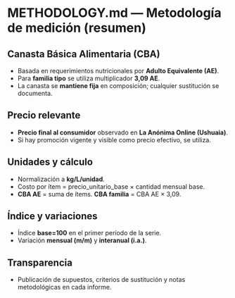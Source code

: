 
# METHODOLOGY.md — Metodología de medición (resumen)

## Canasta Básica Alimentaria (CBA)
- Basada en requerimientos nutricionales por **Adulto Equivalente (AE)**.
- Para **familia tipo** se utiliza multiplicador **3,09 AE**.
- La canasta se **mantiene fija** en composición; cualquier sustitución se documenta.

## Precio relevante
- **Precio final al consumidor** observado en **La Anónima Online (Ushuaia)**.
- Si hay promoción vigente y visible como precio efectivo, se utiliza.

## Unidades y cálculo
- Normalización a **kg/L/unidad**.
- Costo por ítem = precio_unitario_base × cantidad mensual base.
- **CBA AE** = suma de ítems. **CBA familia** = CBA AE × 3,09.

## Índice y variaciones
- Índice **base=100** en el primer período de la serie.
- Variación **mensual (m/m)** y **interanual (i.a.)**.

## Transparencia
- Publicación de supuestos, criterios de sustitución y notas metodológicas en cada informe.
